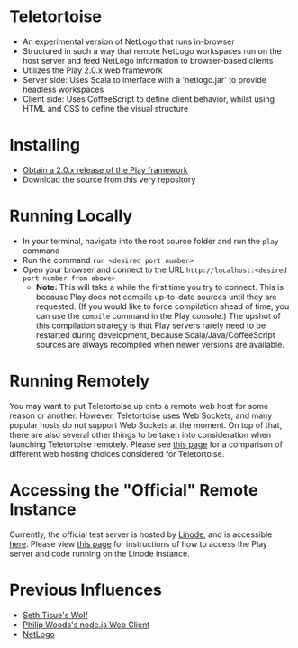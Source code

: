 # Teletortoise

* An experimental version of NetLogo that runs in-browser
* Structured in such a way that remote NetLogo workspaces run on the host server and feed NetLogo information to browser-based clients
* Utilizes the Play 2.0.x web framework
* Server side: Uses Scala to interface with a 'netlogo.jar' to provide headless workspaces
* Client side: Uses CoffeeScript to define client behavior, whilst using HTML and CSS to define the visual structure

# Installing

* [Obtain a 2.0.x release of the Play framework](http://www.playframework.org/download)
* Download the source from this very repository

# Running Locally

* In your terminal, navigate into the root source folder and run the `play` command
* Run the command `run <desired port number>`
* Open your browser and connect to the URL `http://localhost:<desired port number from above>`
  * __Note:__ This will take a while the first time you try to connect.  This is because Play does not compile up-to-date sources until they are requested.  (If you would like to force compilation ahead of time, you can use the `compile` command in the Play console.)  The upshot of this compilation strategy is that Play servers rarely need to be restarted during development, because Scala/Java/CoffeeScript sources are always recompiled when newer versions are available.

# Running Remotely

You may want to put Teletortoise up onto a remote web host for some reason or another.  However, Teletortoise uses Web Sockets, and many popular hosts do not support Web Sockets at the moment.  On top of that, there are also several other things to be taken into consideration when launching Teletortoise remotely.  Please see [this page](https://github.com/NetLogo/Teletortoise/wiki/Web-Host-Survey) for a comparison of different web hosting choices considered for Teletortoise.

# Accessing the "Official" Remote Instance

Currently, the official test server is hosted by [Linode](http://www.linode.com/), and is accessible [here](http://li425-91.members.linode.com:9000).  Please view [this page](https://github.com/NetLogo/Teletortoise/wiki/Interacting-with-the-Linode-Server) for instructions of how to access the Play server and code running on the Linode instance.

# Previous Influences

* [Seth Tisue's Wolf](https://github.com/SethTisue/Wolf)
* [Philip Woods's node.js Web Client](https://github.com/NetLogo/NetLogo-Web-Client)
* [NetLogo](https://github.com/NetLogo/NetLogo)
